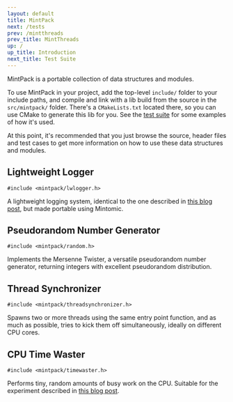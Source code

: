 ```yaml
---
layout: default
title: MintPack
next: /tests
prev: /mintthreads
prev_title: MintThreads
up: /
up_title: Introduction
next_title: Test Suite
---
```


MintPack is a portable collection of data structures and modules.

To use MintPack in your project, add the top-level `include/` folder to your include paths, and compile and link with a lib build from the source in the `src/mintpack/` folder. There's a `CMakeLists.txt` located there, so you can use CMake to generate this lib for you. See the [test suite](../tests) for some examples of how it's used.

At this point, it's recommended that you just browse the source, header files and test cases to get more information on how to use these data structures and modules.

## Lightweight Logger

    #include <mintpack/lwlogger.h>

A lightweight logging system, identical to the one described in [this blog post](http://preshing.com/20120522/lightweight-in-memory-logging), but made portable using Mintomic.

## Pseudorandom Number Generator

    #include <mintpack/random.h>

Implements the Mersenne Twister, a versatile pseudorandom number generator, returning integers with excellent pseudorandom distribution.

## Thread Synchronizer

    #include <mintpack/threadsynchronizer.h>
	
Spawns two or more threads using the same entry point function, and as much as possible, tries to kick them off simultaneously, ideally on different CPU cores.

## CPU Time Waster

    #include <mintpack/timewaster.h>

Performs tiny, random amounts of busy work on the CPU. Suitable for the experiment described in [this blog post](http://preshing.com/20121019/this-is-why-they-call-it-a-weakly-ordered-cpu).
